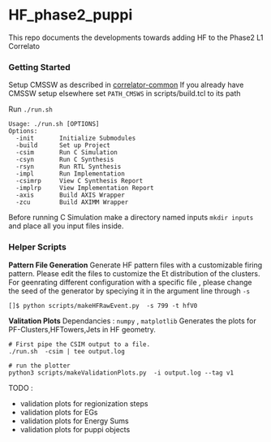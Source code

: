 
# HF_phase2_puppi
This repo documents the developments towards adding HF to the Phase2 L1 Correlato

### Getting Started 
Setup CMSSW as described in [correlator-common](https://gitlab.cern.ch/cms-cactus/phase2/firmware/correlator-common) 
If you already have CMSSW setup elsewhere set ``PATH_CMSWS`` in scripts/build.tcl to its path 

Run ``./run.sh``
```
Usage: ./run.sh [OPTIONS]
Options:
  -init       Initialize Submodules
  -build      Set up Project
  -csim       Run C Simulation
  -csyn       Run C Synthesis
  -rsyn       Run RTL Synthesis
  -impl       Run Implementation
  -csimrp     View C Synthesis Report
  -implrp     View Implementation Report
  -axis       Build AXIS Wrapper
  -zcu        Build AXIMM Wrapper

```
Before running C Simulation make a directory named inputs ``mkdir inputs``  and place all you input files inside.


### Helper Scripts

**Pattern File Generation**
Generate HF pattern files with a customizable firing pattern. Please edit the files to customize the Et distribution of the clusters. For geenrating different configuration with a specific file , please change the seed of the generator by speciying it in the argument line through `-s`

```
[]$ python scripts/makeHFRawEvent.py  -s 799 -t hfV0
```
**Valitation Plots**
Dependancies : `numpy` , `matplotlib`
Generates the plots for PF-Clusters,HFTowers,Jets in HF geometry.
```
# First pipe the CSIM output to a file.
./run.sh  -csim | tee output.log

# run the plotter
python3 scripts/makeValidationPlots.py  -i output.log --tag v1

```
TODO :
 * validation plots for regionization steps
 * validation plots for EGs
 * validation plots for Energy Sums
 * validation plots for puppi objects
